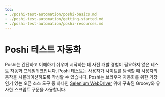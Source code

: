 ```yaml
---
toc:
- ./poshi-test-automation/poshi-basics.md
- ./poshi-test-automation/getting-started.md
- ./poshi-test-automation/poshi-resources.md
---
```

# Poshi 테스트 자동화

Poshi는 간단하고 이해하기 쉬우며 시작하는 데 사전 개발 경험이 필요하지 않은 테스트 자동화 프레임워크입니다. Poshi 테스트는 사용자가 사이트를 탐색할 때 사용자의 동작을 시뮬레이션하도록 작성할 수 있습니다. Poshi는 브라우저 자동화를 위한 가장 인기 있는 오픈 소스 도구 중 하나인 [Selenium WebDriver](https://www.selenium.dev/documentation/) 위에 구축된 Groovy와 유사한 스크립트 구문을 사용합니다.

